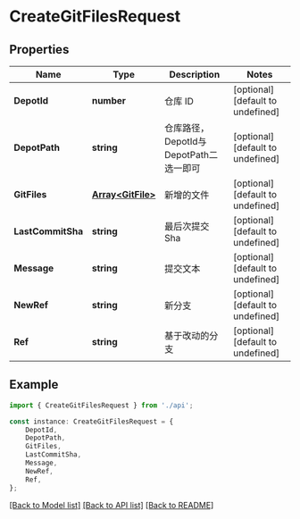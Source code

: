 # CreateGitFilesRequest


## Properties

Name | Type | Description | Notes
------------ | ------------- | ------------- | -------------
**DepotId** | **number** | 仓库 ID | [optional] [default to undefined]
**DepotPath** | **string** | 仓库路径，DepotId与DepotPath二选一即可 | [optional] [default to undefined]
**GitFiles** | [**Array&lt;GitFile&gt;**](GitFile.md) | 新增的文件 | [optional] [default to undefined]
**LastCommitSha** | **string** | 最后次提交 Sha | [optional] [default to undefined]
**Message** | **string** | 提交文本 | [optional] [default to undefined]
**NewRef** | **string** | 新分支 | [optional] [default to undefined]
**Ref** | **string** | 基于改动的分支 | [optional] [default to undefined]

## Example

```typescript
import { CreateGitFilesRequest } from './api';

const instance: CreateGitFilesRequest = {
    DepotId,
    DepotPath,
    GitFiles,
    LastCommitSha,
    Message,
    NewRef,
    Ref,
};
```

[[Back to Model list]](../README.md#documentation-for-models) [[Back to API list]](../README.md#documentation-for-api-endpoints) [[Back to README]](../README.md)

